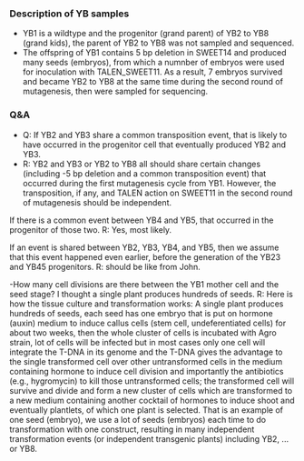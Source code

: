 ### Description of YB samples
* YB1 is a wildtype and the progenitor (grand parent) of YB2 to YB8 (grand kids), the parent of YB2 to YB8 was not sampled and sequenced.
* The offspring of YB1 contains 5 bp deletion in SWEET14 and produced many seeds (embryos), from which a numnber of embryos were used for inoculation with TALEN_SWEET11. As a result, 7 embryos survived and became YB2 to YB8 at the same time during the second round of mutagenesis, then were sampled for sequencing.

### Q&A
* Q: If YB2 and YB3 share a common transposition event, that is likely to have occurred in the progenitor cell that eventually produced YB2 and YB3.
*  R: YB2 and YB3 or YB2 to YB8 all should share certain changes (including -5 bp deletion and a common transposition event) that occurred during the first mutagenesis cycle from YB1. However, the transposition, if any, and TALEN action on SWEET11 in the second round of mutagenesis should be independent.

If there is a common event between YB4 and YB5, that occurred in the
progenitor of those two.
R: Yes, most likely.

If an event is shared between YB2, YB3, YB4, and YB5, then we assume
that this event happened even earlier, before the generation of the YB23
and YB45 progenitors.
R: should be like from John.

-How many cell divisions are there between the YB1 mother cell and the seed stage?  I thought a single plant produces hundreds of seeds.
R: Here is how the tissue culture and transformation works:
A single plant produces hundreds of seeds, each seed has one embryo that is put on hormone (auxin) medium to induce callus cells (stem cell, undeferentiated cells) for about two weeks, then the whole cluster of cells is incubated with Agro strain, lot of cells will be infected but in most cases only one cell will integrate the T-DNA in its genome and the T-DNA gives the advantage to the single transformed cell over other untransformed cells in the medium containing hormone to induce cell division and importantly the antibiotics (e.g., hygromycin) to kill those untransformed cells; the transformed cell will survive and divide and form a new cluster of cells which are transformed to a new medium containing another cocktail of hormones to induce shoot and eventually plantlets, of which one plant is selected. That is an example of one seed (embryo), we use a lot of seeds (embryos) each time to do transformation with one construct, resulting in many independent transformation events (or independent transgenic plants) including YB2, ... or YB8.

